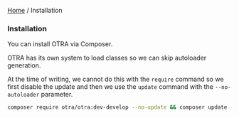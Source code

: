 [Home](../README.md) / Installation
                                
### Installation

You can install OTRA via Composer.

OTRA has its own system to load classes so we can skip autoloader generation.

At the time of writing, we cannot do this with the `require` command so we first disable the update and then we use the
 `update` command with the `--no-autoloader` parameter.
 
```bash
composer require otra/otra:dev-develop --no-update && composer update --no-autoloader
```
